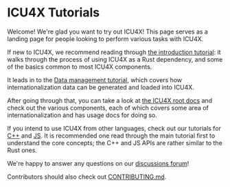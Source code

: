 # ICU4X Tutorials

Welcome! We're glad you want to try out ICU4X! This page serves as a landing page for people looking to perform various tasks with ICU4X.

If new to ICU4X, we recommend reading through [the introduction tutorial][intro.md]: it walks through the process of using ICU4X as a Rust dependency, and some of the basics common to most ICU4X components.

It leads in to the [Data management tutorial][data_management.md], which covers how internationalization data can be generated and loaded into ICU4X.

After going through that, you can take a look at [the ICU4X root docs][icu-crate-docs] and check out the various components, each of which covers some area of internationalization and has usage docs for doing so.


If you intend to use ICU4X from other languages, check out our tutorials for [C++][cpp.md] and [JS][js.md]. It is recommended one read through the main tutorial first to understand the core concepts; the C++ and JS APIs are rather similar to the Rust ones.

We're happy to answer any questions on our [discussions forum]!

Contributors should also check out [CONTRIBUTING.md].

 [discussions forum]: https://github.com/unicode-org/icu4x/discussions
 [intro.md]: ./intro.md
 [data_management.md]: ./data_management.md
 [cpp.md]: ./cpp.md
 [js.md]: ./js.md
 [icu-crate-docs]: https://docs.rs/icu/latest/icu/
 [CONTRIBUTING.md]: ../../CONTRIBUTING.md